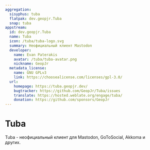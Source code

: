 ```yaml
---
aggregation:
  sisyphus: tuba
  flatpak: dev.geopjr.Tuba
  snap: tuba
appstream:
  id: dev.geopjr.Tuba
  name: Tuba
  icon: /tuba/tuba-logo.svg
  summary: Неофициальный клиент Mastodon
  developer:
    name: Evan Paterakis
    avatar: /tuba/tuba-avatar.png
    nickname: GeopJr
  metadata_license:
    name: GNU GPLv3
    link: https://choosealicense.com/licenses/gpl-3.0/
  url:
    homepage: https://tuba.geopjr.dev/
    bugtracker: https://github.com/GeopJr/Tuba/issues
    translate: https://hosted.weblate.org/engage/tuba/
    donation: https://github.com/sponsors/GeopJr
---
```


# Tuba

Tuba - неофициальный клиент для Mastodon, GoToSocial, Akkoma и других.

<!--@include: @apps/.parts/install/content-repo.md-->
<!--@include: @apps/.parts/install/content-flatpak.md-->
<!--@include: @apps/.parts/install/content-snap.md-->

